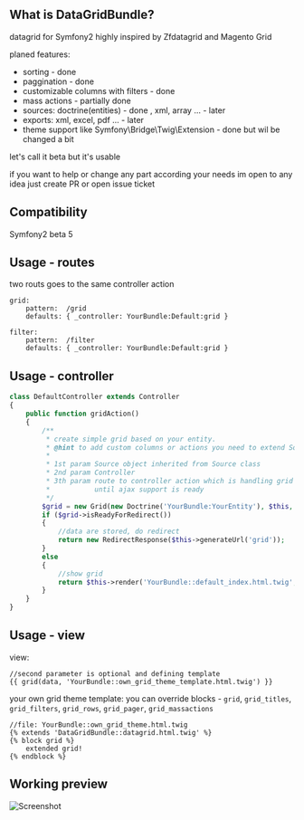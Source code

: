 What is DataGridBundle?
-----

datagrid for Symfony2 highly inspired by Zfdatagrid and Magento Grid

planed features:

 - sorting - done
 - paggination - done
 - customizable columns with filters - done
 - mass actions - partially done
 - sources: doctrine(entities) - done , xml, array ... - later
 - exports: xml, excel, pdf ... - later
 - theme support like Symfony\Bridge\Twig\Extension - done but wil be changed a bit

let's call it beta but it's usable

if you want to help or change any part according your needs im open to any idea just create PR or open issue ticket

Compatibility
-----

Symfony2 beta 5

Usage - routes
-----
two routs goes to the same controller action

    grid:
        pattern:  /grid
        defaults: { _controller: YourBundle:Default:grid }

    filter:
        pattern:  /filter
        defaults: { _controller: YourBundle:Default:grid }

Usage - controller
-----

``` php
class DefaultController extends Controller
{
    public function gridAction()
    {
        /**
         * create simple grid based on your entity.
         * @hint to add custom columns or actions you need to extend Source\Doctrine class
         *
         * 1st param Source object inherited from Source class
         * 2nd param Controller
         * 3th param route to controller action which is handling grid actions (filtering, ordering, pagination ...)
         *           until ajax support is ready
         */
        $grid = new Grid(new Doctrine('YourBundle:YourEntity'), $this, 'filter');
        if ($grid->isReadyForRedirect())
        {
            //data are stored, do redirect
            return new RedirectResponse($this->generateUrl('grid'));
        }
        else
        {
            //show grid
            return $this->render('YourBundle::default_index.html.twig', array('data' => $grid->prepare()));
        }
    }
}
```

Usage - view
-----
view:

    //second parameter is optional and defining template
    {{ grid(data, 'YourBundle::own_grid_theme_template.html.twig') }}

your own grid theme template: you can override blocks - `grid`, `grid_titles`, `grid_filters`, `grid_rows`, `grid_pager`, `grid_massactions`

    //file: YourBundle::own_grid_theme.html.twig
    {% extends 'DataGridBundle::datagrid.html.twig' %}
    {% block grid %}
        extended grid!
    {% endblock %}


Working preview
-----
<img src="http://vortex-portal.com/datagrid/grid2.png" alt="Screenshot" />

